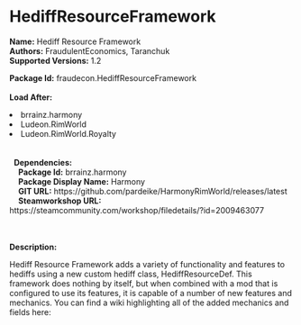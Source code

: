 # HediffResourceFramework
<div>
<strong>Name:</strong> Hediff Resource Framework<br/>
<strong>Authors:</strong> FraudulentEconomics, Taranchuk<br/>
<Strong>Supported Versions:</Strong> 1.2<br/>

<strong>Package Id:</strong> fraudecon.HediffResourceFramework<br/>
<br/>
<strong>Load After:</strong><br/>

<li>brrainz.harmony</li>
<li>Ludeon.RimWorld</li>
<li>Ludeon.RimWorld.Royalty</li>
<br/>
<br/>
&nbsp;&nbsp;<strong>Dependencies:</strong><br/>
&nbsp;&nbsp;&nbsp;&nbsp;<strong>Package Id:</strong> brrainz.harmony<br/>
&nbsp;&nbsp;&nbsp;&nbsp;<strong>Package Display Name:</strong> Harmony<br/>
&nbsp;&nbsp;&nbsp;&nbsp;<strong>GIT URL:</strong> https://github.com/pardeike/HarmonyRimWorld/releases/latest<br/>
&nbsp;&nbsp;&nbsp;&nbsp;<strong>Steamworkshop URL:</strong> https://steamcommunity.com/workshop/filedetails/?id=2009463077</steamWorkshopUrl>
		
<br/><br/><strong>Description:</strong><p>Hediff Resource Framework adds a variety of functionality and features to hediffs using a new custom hediff class, HediffResourceDef.
This framework does nothing by itself, but when combined with a mod that is configured to use its features, it is capable of a number of new features and mechanics.
You can find a wiki highlighting all of the added mechanics and fields here:</p>
